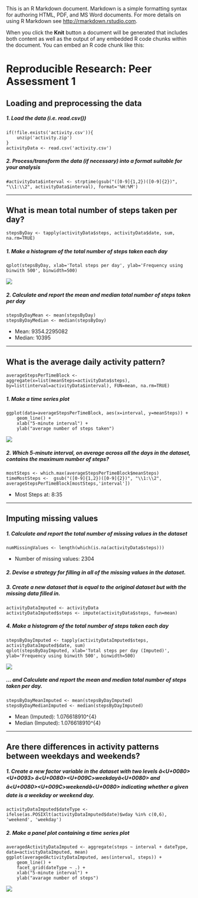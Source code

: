 This is an R Markdown document. Markdown is a simple formatting syntax
for authoring HTML, PDF, and MS Word documents. For more details on
using R Markdown see <http://rmarkdown.rstudio.com>.

When you click the **Knit** button a document will be generated that
includes both content as well as the output of any embedded R code
chunks within the document. You can embed an R code chunk like this:

Reproducible Research: Peer Assessment 1
========================================

Loading and preprocessing the data
----------------------------------

##### 1. Load the data (i.e. read.csv())

    if(!file.exists('activity.csv')){
        unzip('activity.zip')
    }
    activityData <- read.csv('activity.csv')

##### 2. Process/transform the data (if necessary) into a format suitable for your analysis

    #activityData$interval <- strptime(gsub("([0-9]{1,2})([0-9]{2})", "\\1:\\2", activityData$interval), format='%H:%M')

------------------------------------------------------------------------

What is mean total number of steps taken per day?
-------------------------------------------------

    stepsByDay <- tapply(activityData$steps, activityData$date, sum, na.rm=TRUE)

##### 1. Make a histogram of the total number of steps taken each day

    qplot(stepsByDay, xlab='Total steps per day', ylab='Frequency using binwith 500', binwidth=500)

![](CubaTryTest_PA1_files/figure-markdown_strict/unnamed-chunk-5-1.png)

##### 2. Calculate and report the mean and median total number of steps taken per day

    stepsByDayMean <- mean(stepsByDay)
    stepsByDayMedian <- median(stepsByDay)

-   Mean: 9354.2295082
-   Median: 10395

------------------------------------------------------------------------

What is the average daily activity pattern?
-------------------------------------------

    averageStepsPerTimeBlock <- aggregate(x=list(meanSteps=activityData$steps), by=list(interval=activityData$interval), FUN=mean, na.rm=TRUE)

##### 1. Make a time series plot

    ggplot(data=averageStepsPerTimeBlock, aes(x=interval, y=meanSteps)) +
        geom_line() +
        xlab("5-minute interval") +
        ylab("average number of steps taken") 

![](CubaTryTest_PA1_files/figure-markdown_strict/unnamed-chunk-8-1.png)

##### 2. Which 5-minute interval, on average across all the days in the dataset, contains the maximum number of steps?

    mostSteps <- which.max(averageStepsPerTimeBlock$meanSteps)
    timeMostSteps <-  gsub("([0-9]{1,2})([0-9]{2})", "\\1:\\2", averageStepsPerTimeBlock[mostSteps,'interval'])

-   Most Steps at: 8:35

------------------------------------------------------------------------

Imputing missing values
-----------------------

##### 1. Calculate and report the total number of missing values in the dataset

    numMissingValues <- length(which(is.na(activityData$steps)))

-   Number of missing values: 2304

##### 2. Devise a strategy for filling in all of the missing values in the dataset.

##### 3. Create a new dataset that is equal to the original dataset but with the missing data filled in.

    activityDataImputed <- activityData
    activityDataImputed$steps <- impute(activityData$steps, fun=mean)

##### 4. Make a histogram of the total number of steps taken each day

    stepsByDayImputed <- tapply(activityDataImputed$steps, activityDataImputed$date, sum)
    qplot(stepsByDayImputed, xlab='Total steps per day (Imputed)', ylab='Frequency using binwith 500', binwidth=500)

![](CubaTryTest_PA1_files/figure-markdown_strict/unnamed-chunk-12-1.png)

##### ... and Calculate and report the mean and median total number of steps taken per day.

    stepsByDayMeanImputed <- mean(stepsByDayImputed)
    stepsByDayMedianImputed <- median(stepsByDayImputed)

-   Mean (Imputed): 1.076618910^{4}
-   Median (Imputed): 1.076618910^{4}

------------------------------------------------------------------------

Are there differences in activity patterns between weekdays and weekends?
-------------------------------------------------------------------------

##### 1. Create a new factor variable in the dataset with two levels â<U+0080><U+0093> â<U+0080><U+009C>weekdayâ<U+0080> and â<U+0080><U+009C>weekendâ<U+0080> indicating whether a given date is a weekday or weekend day.

    activityDataImputed$dateType <-  ifelse(as.POSIXlt(activityDataImputed$date)$wday %in% c(0,6), 'weekend', 'weekday')

##### 2. Make a panel plot containing a time series plot

    averagedActivityDataImputed <- aggregate(steps ~ interval + dateType, data=activityDataImputed, mean)
    ggplot(averagedActivityDataImputed, aes(interval, steps)) + 
        geom_line() + 
        facet_grid(dateType ~ .) +
        xlab("5-minute interval") + 
        ylab("avarage number of steps")

![](CubaTryTest_PA1_files/figure-markdown_strict/unnamed-chunk-15-1.png)
